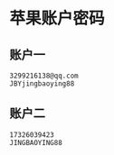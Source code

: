 # 苹果账户密码
## 账户一
    3299216138@qq.com
    JBYjingbaoying88
    
## 账户二
    17326039423
    JINGBAOYING88